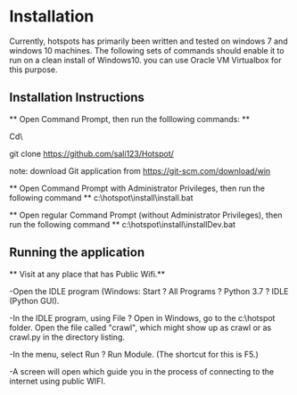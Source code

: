 # Installation
Currently, hotspots has primarily been written and tested on windows 7 and windows 10 machines. The following sets of commands should enable it to run on a clean install of Windows10. you can use Oracle VM Virtualbox for this purpose.



## Installation Instructions

** Open Command Prompt, then run the folllowing commands: ** 

Cd\


git clone https://github.com/sali123/Hotspot/

note: download Git application from https://git-scm.com/download/win



**  Open Command Prompt with Administrator Privileges, then run the following command **
c:\hotspot\install\install.bat 


** Open  regular Command Prompt (without Administrator Privileges), then run the following command ** 
c:\hotspot\install\installDev.bat 


## Running the application

**  Visit at any place that has Public Wifi.** 


-Open the IDLE program (Windows: Start ? All Programs ? Python 3.7 ? IDLE (Python GUI).

-In the IDLE program, using File ? Open in Windows, go to the c:\hotspot folder. Open the file called "crawl", which might show up as crawl or as crawl.py in the directory listing.


-In the menu, select Run ? Run Module. (The shortcut for this is F5.)


-A screen will open which guide you in the process of connecting to the internet using public WIFI. 